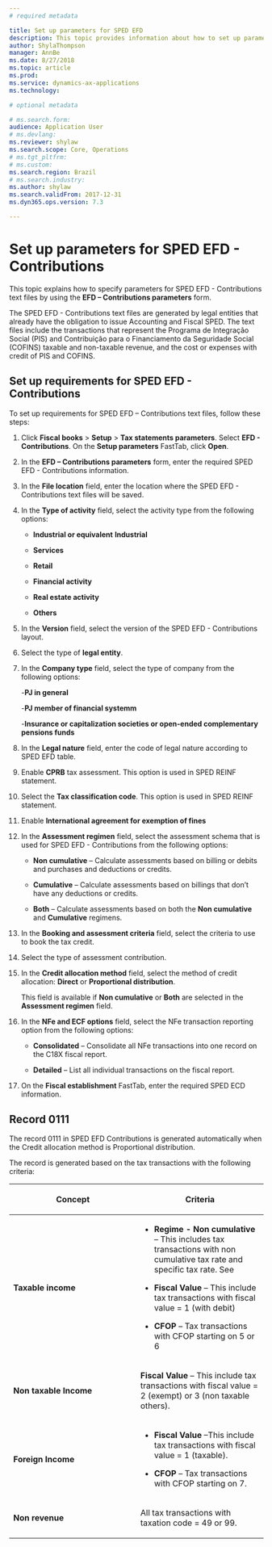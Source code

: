 ```yaml
---
# required metadata

title: Set up parameters for SPED EFD
description: This topic provides information about how to set up parameters for SPED EFD for Brazil. 
author: ShylaThompson
manager: AnnBe
ms.date: 8/27/2018
ms.topic: article
ms.prod: 
ms.service: dynamics-ax-applications
ms.technology:

# optional metadata

# ms.search.form:  
audience: Application User
# ms.devlang: 
ms.reviewer: shylaw
ms.search.scope: Core, Operations
# ms.tgt_pltfrm: 
# ms.custom: 
ms.search.region: Brazil
# ms.search.industry: 
ms.author: shylaw
ms.search.validFrom: 2017-12-31
ms.dyn365.ops.version: 7.3

---
```


# Set up parameters for SPED EFD - Contributions

This topic explains how to specify parameters for SPED EFD - Contributions text files by using the **EFD – Contributions parameters** form.

The SPED EFD - Contributions text files are generated by legal entities that already have the obligation to issue Accounting and Fiscal SPED. The text files include the transactions that represent the Programa de Integração Social (PIS) and Contribuição para o Financiamento da Seguridade Social (COFINS) taxable and non-taxable revenue, and the cost or expenses with credit of PIS and COFINS.


## Set up requirements for SPED EFD - Contributions

To set up requirements for SPED EFD – Contributions text files, follow these steps:

1.  Click **Fiscal books** \> **Setup** \> **Tax statements parameters**. Select **EFD - Contributions**. On the **Setup parameters** FastTab, click **Open**.

2.  In the **EFD – Contributions parameters** form, enter the required SPED EFD - Contributions information.

3.  In the **File location** field, enter the location where the SPED EFD - Contributions text files will be saved.

4.  In the **Type of activity** field, select the activity type from the following options:
    
      - **Industrial or equivalent** **Industrial**
    
      - **Services**
    
      - **Retail**
    
      - **Financial activity**
    
      - **Real estate activity**
    
      - **Others**

5.  In the **Version** field, select the version of the SPED EFD - Contributions layout.

6.  Select the type of **legal entity**.

7.  In the **Company type** field, select the type of company from the following options:

    -**PJ in general**
    
    -**PJ member of financial systemm**
    
    -**Insurance or capitalization societies or open-ended complementary pensions funds**
    
8. In the **Legal nature** field, enter the code of legal nature according to SPED EFD table.
 
9. Enable **CPRB** tax assessment. This option is used in SPED REINF statement.

10. Select the **Tax classification code**. This option is used in SPED REINF statement.

11. Enable **International agreement for exemption of fines** 

12.  In the **Assessment regimen** field, select the assessment schema that is used for SPED EFD - Contributions from the following options:
    
      - **Non cumulative** – Calculate assessments based on billing or debits and purchases and deductions or credits.
    
      - **Cumulative** – Calculate assessments based on billings that don’t have any deductions or credits.
    
      - **Both** – Calculate assessments based on both the **Non cumulative** and **Cumulative** regimens.

13.  In the **Booking and assessment criteria** field, select the criteria to use to book the tax credit. 

14.  Select the type of assessment contribution. 

15. In the **Credit allocation method** field, select the method of credit allocation: **Direct** or **Proportional distribution**.
    
    This field is available if **Non cumulative** or **Both** are selected in the **Assessment regimen** field.

16. In the **NFe and ECF options** field, select the NFe transaction reporting option from the following options:
    
      - **Consolidated** – Consolidate all NFe transactions into one record on the C18X fiscal report.
    
      - **Detailed** – List all individual transactions on the fiscal report.

17. On the **Fiscal establishment** FastTab, enter the required SPED ECD information. 
## Record 0111

The record 0111 in SPED EFD Contributions is generated automatically when the Credit allocation method is Proportional distribution.

The record is generated based on the tax transactions with the following criteria:

<table>
<colgroup>
<col style="width: 50%" />
<col style="width: 50%" />
</colgroup>
<thead>
<tr class="header">
<th><p>Concept</p></th>
<th><p>Criteria</p></th>
</tr>
</thead>
<tbody>
<tr class="odd">
<td><p><strong>Taxable income</strong></p></td>
<td><ul>
<li><p><strong>Regime - Non cumulative</strong> – This includes tax transactions with non cumulative tax rate and specific tax rate. See</p></li>
<li><p><strong>Fiscal Value</strong> – This include tax transactions with fiscal value = 1 (with debit)</p></li>
<li><p><strong>CFOP</strong> – Tax transactions with CFOP starting on 5 or 6</p></li>
</ul></td>
</tr>
<tr class="even">
<td><p><strong>Non taxable Income</strong></p></td>
<td><p><strong>Fiscal Value</strong> – This include tax transactions with fiscal value = 2 (exempt) or 3 (non taxable others).</p></td>
</tr>
<tr class="odd">
<td><p><strong>Foreign Income</strong></p></td>
<td><ul>
<li><p><strong>Fiscal Value</strong> –This include tax transactions with fiscal value = 1 (taxable).</p></li>
<li><p><strong>CFOP</strong> – Tax transactions with CFOP starting on 7.</p></li>
</ul></td>
</tr>
<tr class="even">
<td><p><strong>Non revenue</strong></p></td>
<td><p>All tax transactions with taxation code = 49 or 99.</p></td>
</tr>
</tbody>
</table>
